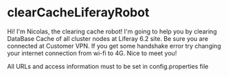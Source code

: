 # clearCacheLiferayRobot

Hi! I'm Nicolas, the clearing cache robot!
I'm going to help you by clearing DataBase Cache of all cluster nodes at Liferay 6.2 site.
Be sure you are connected at Customer VPN.
If you get some handshake error try changing your internet connection from wi-fi to 4G.
Nice to meet you!

All URLs and access information must to be set in config.properties file

